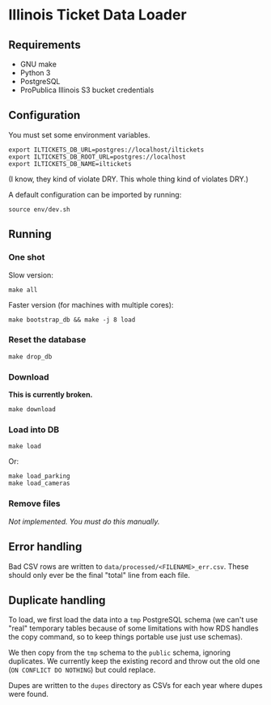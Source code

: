 # Illinois Ticket Data Loader

## Requirements

* GNU make
* Python 3
* PostgreSQL
* ProPublica Illinois S3 bucket credentials

## Configuration

You must set some environment variables.

```
export ILTICKETS_DB_URL=postgres://localhost/iltickets
export ILTICKETS_DB_ROOT_URL=postgres://localhost
export ILTICKETS_DB_NAME=iltickets
```

(I know, they kind of violate DRY. This whole thing kind of violates DRY.)

A default configuration can be imported by running:

```
source env/dev.sh
```

## Running

### One shot

Slow version:

```
make all
```

Faster version (for machines with multiple cores):

```
make bootstrap_db && make -j 8 load
```

### Reset the database

```
make drop_db
```

### Download

**This is currently broken.**

```
make download
```

### Load into DB

```
make load
```

Or:

```
make load_parking
make load_cameras
```

### Remove files

*Not implemented. You must do this manually.*

## Error handling

Bad CSV rows are written to `data/processed/<FILENAME>_err.csv`. These should only ever be the final "total" line from each file.

## Duplicate handling

To load, we first load the data into a `tmp` PostgreSQL schema (we can't use "real" temporary tables because of some limitations with how RDS handles the copy command, so to keep things portable use just use schemas).

We then copy from the `tmp` schema to the `public` schema, ignoring duplicates. We currently keep the existing record and throw out the old one (`ON CONFLICT DO NOTHING`) but could replace.

Dupes are written to the `dupes` directory as CSVs for each year where dupes were found.


